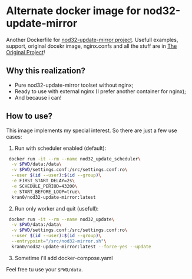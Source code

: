 # Alternate docker image for nod32-update-mirror

Another Dockerfile for [nod32-update-mirror project](https://github.com/tarampampam/nod32-update-mirror).
Usefull examples, support, original docekr image, nginx.confs and all the stuff are in [The Original Project](https://github.com/tarampampam/nod32-update-mirror)!

## Why this realization?
- Pure nod32-update-mirror toolset without nginx;
- Ready to use with external nginx (I prefer another container for nginx);
- And because i can!

## How to use?

This image implements my special interest. So there are just a few use cases:

1) Run with scheduler enabled (default):

```bash
 docker run -it --rm --name nod32_update_scheduler\
  -v $PWD/data:/data\
  -v $PWD/settings.conf:/src/settings.conf:ro\
  --user $(id --user):$(id --group)\
  -e FIRST_START_DELAY=2s\
  -e SCHEDULE_PERIOD=43200\
  -e START_BEFORE_LOOP=true\
  kran0/nod32-update-mirror:latest
```

2) Run only worker and quit (usefull):

```bash
 docker run -it --rm --name nod32_update\
  -v $PWD/data:/data\
  -v $PWD/settings.conf:/src/settings.conf:ro\
  --user $(id --user):$(id --group)\
  --entrypoint="/src/nod32-mirror.sh"\
  kran0/nod32-update-mirror:latest --force-yes --update
```

3) Sometime i'll add docker-compose.yaml

Feel free tu use your `$PWD/data`. 
